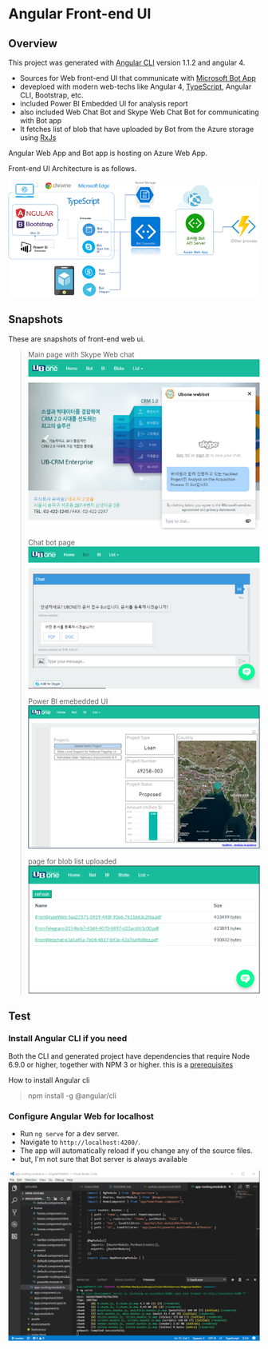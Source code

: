 # Angular Front-end UI 

## Overview

This project was generated with [Angular CLI](https://github.com/angular/angular-cli) version 1.1.2 and angular 4.

- Sources for Web front-end UI that communicate with [Microsoft Bot App](https://dev.botframework.com/)
- deveploed with modern web-techs like Angular 4, [TypeScript](https://www.typescriptlang.org/), Angular CLI, Bootstrap, etc.
- included Power BI Embedded UI for analysis report
- also included Web Chat Bot and Skype Web Chat Bot for communicating with Bot app
- It fetches list of blob that have uploaded by Bot from the Azure storage using [RxJs](https://github.com/ReactiveX/rxjs) 

Angular Web App and Bot app is hosting on Azure Web App.

Front-end UI Architecture is as follows.

![Front-end UI Architecture](images/frontend-bot.png)

## Snapshots 

These are snapshots of front-end web ui.

> Main page with Skype Web chat
> ![Home](images/ui-home.png)   
> 
> Chat bot page   
> ![Home](images/ui-bot.png)
>
> Power BI emebedded UI   
> ![Home](images/ui-bi.png)
>
> page for blob list uploaded     
> ![Home](images/ui-blob.png)

## Test

### Install Angular CLI if you need

Both the CLI and generated project have dependencies that require Node 6.9.0 or higher, together with NPM 3 or higher. this is a [prerequisites](https://github.com/angular/angular-cli#prerequisites)

How to install Angular cli

> npm install -g @angular/cli

### Configure Angular Web for localhost
- Run `ng serve` for a dev server. 
- Navigate to `http://localhost:4200/`. 
- The app will automatically reload if you change any of the source files.
- but, I'm not sure that Bot server is always available 

![VS code](images/vscode.png)
